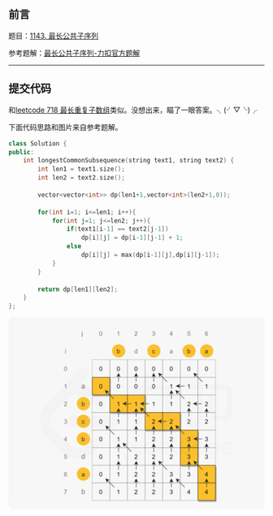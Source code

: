 ## 前言

题目：[1143. 最长公共子序列](https://leetcode-cn.com/problems/longest-common-subsequence/)

参考题解：[最长公共子序列-力扣官方题解](https://leetcode-cn.com/problems/longest-common-subsequence/solution/zui-chang-gong-gong-zi-xu-lie-by-leetcod-y7u0/)

---

## 提交代码

和[leetcode 718 最长重复子数组](https://blog.csdn.net/sinat_38816924/article/details/121001883)类似。没想出来，瞄了一眼答案。╮(╯▽╰)╭

下面代码思路和图片来自参考题解。

```c++
class Solution {
public:
    int longestCommonSubsequence(string text1, string text2) {
        int len1 = text1.size();
        int len2 = text2.size();

        vector<vector<int>> dp(len1+1,vector<int>(len2+1,0));

        for(int i=1; i<=len1; i++){
            for(int j=1; j<=len2; j++){
                if(text1[i-1] == text2[j-1])
                    dp[i][j] = dp[i-1][j-1] + 1;
                else
                    dp[i][j] = max(dp[i-1][j],dp[i][j-1]);
            }
        }

        return dp[len1][len2];
    }
};
```

![image.png](1143_最长公共子序列.assets/1617411822-KhEKGw-image.png)
